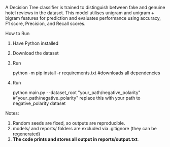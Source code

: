 A Decision Tree classifier is trained to distinguish between fake and genuine hotel reviews in the dataset. This model utilises unigram and unigram + bigram features for prediction and evaluates performance using accuracy, F1 score, Precision, and Recall scores.

How to Run
1. Have Python installed
2. Download the dataset 
3. Run
   
   python -m pip install -r requirements.txt           #downloads all dependencies
5. Run
   
   python main.py --dataset_root "your_path/negative_polarity"    #"your_path/negative_polarity" replace this with your path to negative_polarity dataset


Notes:
1. Random seeds are fixed, so outputs are reproducible.
2. models/ and reports/ folders are excluded via .gitignore (they can be regenerated)
3. **The code prints and stores all output in reports/output.txt**.






